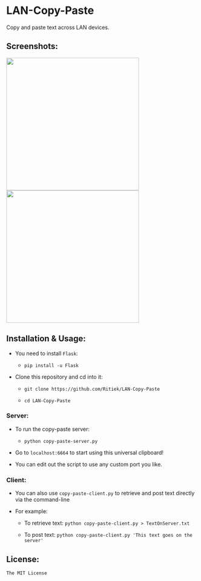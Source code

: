 # LAN-Copy-Paste

Copy and paste text across LAN devices.

## Screenshots:

<img src="http://i.imgur.com/BQxzMov.png" width="350">
<img src="http://i.imgur.com/ciYhuyr.png" width="350">

## Installation & Usage:

- You need to install `Flask`:

  - `pip install -u Flask`

- Clone this repository and cd into it:

  - `git clone https://github.com/Ritiek/LAN-Copy-Paste`

  - `cd LAN-Copy-Paste`

### Server:

- To run the copy-paste server:

  - `python copy-paste-server.py`

- Go to `localhost:6664` to start using this universal clipboard!

- You can edit out the script to use any custom port you like.

### Client:

- You can also use `copy-paste-client.py` to retrieve and post text directly via the command-line

-  For example:
  
   - To retrieve text: `python copy-paste-client.py > TextOnServer.txt`
  
   - To post text: `python copy-paste-client.py 'This text goes on the server'`

## License:

`The MIT License`
